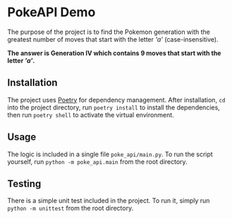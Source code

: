 # PokeAPI Demo

The purpose of the project is to find the Pokemon generation with the greatest number of moves that start with the letter _'a'_ (case-insensitive).

**The answer is Generation IV which contains 9 moves that start with the letter _'a'_.**

## Installation

The project uses [Poetry](https://python-poetry.org/docs/) for dependency management. After installation, `cd` into the project directory, run `poetry install` to install the dependencies, then run `poetry shell` to activate the virtual environment.

## Usage

The logic is included in a single file `poke_api/main.py`. To run the script yourself, run `python -m poke_api.main` from the root directory.

## Testing

There is a simple unit test included in the project. To run it, simply run `python -m unittest` from the root directory.
